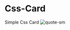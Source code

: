 # Css-Card
Simple Css Card
![quote-sm](https://user-images.githubusercontent.com/42339316/53144235-76d2d680-35c1-11e9-9f5a-45c18bba77e4.png)
